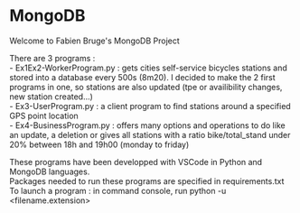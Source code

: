 # MongoDB  
  Welcome to Fabien Bruge's MongoDB Project
  
  There are 3 programs :  
    - Ex1Ex2-WorkerProgram.py : gets cities self-service bicycles stations and stored into a database every 500s (8m20). I decided to make the 2 first programs in one, so stations are also updated (tpe or availibility changes, new station created...)  
    - Ex3-UserProgram.py : a client program to find stations around a specified GPS point location  
    - Ex4-BusinessProgram.py : offers many options and operations to do like an update, a deletion or gives all stations with a ratio bike/total_stand under 20% between 18h and 19h00 (monday to friday)

  These programs have been developped with VSCode in Python and MongoDB languages.  
  Packages needed to run these programs are specified in requirements.txt
  To launch a program : in command console, run python -u <path><filename.extension>
